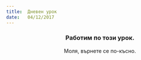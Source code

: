 ```yaml
---
title:  Дневен урок
date:   04/12/2017
---
```


### <center>Работим по този урок.</center>
<center>Моля, върнете се по-късно.</center>